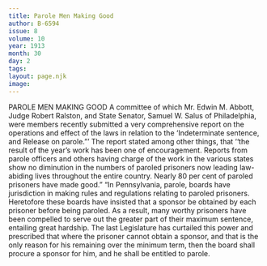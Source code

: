 ```yaml
---
title: Parole Men Making Good
author: B-6594
issue: 8
volume: 10
year: 1913
month: 30
day: 2
tags:
layout: page.njk
image:
---
```

PAROLE MEN MAKING GOOD    A committee of which Mr. Edwin M. Abbott, Judge Robert Ralston, and State Senator, Samuel W. Salus of Philadelphia, were members recently submitted a very comprehensive report on the operations and effect of the laws in relation to the ‘Indeterminate sentence, and Release on parole.”’ The report stated among other things, that ‘‘the result of the year’s work has been one of encouragement. Reports from parole officers and others having charge of the work in the various states show no diminution in the numbers of paroled prisoners now leading law-abiding lives throughout the entire country. Nearly 80 per cent of paroled prisoners have made good.” “In Pennsylvania, parole, boards have jurisdiction in making rules and regulations relating to paroled prisoners. Heretofore these boards have insisted that a sponsor be obtained by each prisoner before being paroled. As a result, many worthy prisoners have been compelled to serve out the greater part of their maximum sentence, entailing great hardship. The last Legislature has curtailed this power and prescribed that where the prisoner cannot obtain a sponsor, and that is the only reason for his remaining over the minimum term, then the board shall procure a sponsor for him, and he shall be entitled to parole. 




